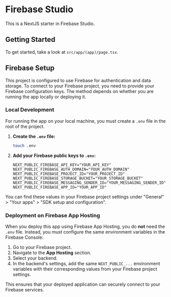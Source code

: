 # Firebase Studio

This is a NextJS starter in Firebase Studio.

## Getting Started

To get started, take a look at `src/app/(app)/page.tsx`.

## Firebase Setup

This project is configured to use Firebase for authentication and data storage. To connect to your Firebase project, you need to provide your Firebase configuration keys. The method depends on whether you are running the app locally or deploying it.

### Local Development

For running the app on your local machine, you must create a `.env` file in the root of the project.

1.  **Create the `.env` file:**
    ```bash
    touch .env
    ```

2.  **Add your Firebase public keys to `.env`:**
    ```
    NEXT_PUBLIC_FIREBASE_API_KEY="YOUR_API_KEY"
    NEXT_PUBLIC_FIREBASE_AUTH_DOMAIN="YOUR_AUTH_DOMAIN"
    NEXT_PUBLIC_FIREBASE_PROJECT_ID="YOUR_PROJECT_ID"
    NEXT_PUBLIC_FIREBASE_STORAGE_BUCKET="YOUR_STORAGE_BUCKET"
    NEXT_PUBLIC_FIREBASE_MESSAGING_SENDER_ID="YOUR_MESSAGING_SENDER_ID"
    NEXT_PUBLIC_FIREBASE_APP_ID="YOUR_APP_ID"
    ```

You can find these values in your Firebase project settings under "General" > "Your apps" > "SDK setup and configuration".

### Deployment on Firebase App Hosting

When you deploy this app using Firebase App Hosting, you do **not** need the `.env` file. Instead, you must configure the same environment variables in the Firebase Console:

1.  Go to your Firebase project.
2.  Navigate to the **App Hosting** section.
3.  Select your backend.
4.  In the backend's settings, add the same `NEXT_PUBLIC_...` environment variables with their corresponding values from your Firebase project settings.

This ensures that your deployed application can securely connect to your Firebase services.
